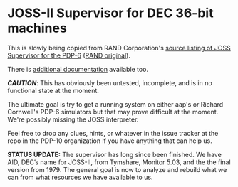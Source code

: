 # JOSS-II Supervisor for DEC 36-bit machines

This is slowly being copied from RAND Corporation's [source listing of JOSS Supervisor for the PDP-6](https://pdp-6.github.io/JOSS-II/docs/RM-5437-PR_JOSS_Assembly_Listing_of_the_Supervisor.pdf) ([RAND original](https://www.rand.org/pubs/research_memoranda/RM5437.html)).

There is [additional documentation](https://pdp-6.github.io/JOSS-II/docs/) available too.

***CAUTION***: This has obviously been untested, incomplete, and is in no functional state at the moment.

The ultimate goal is try to get a running system on either aap's or Richard Cornwell's PDP-6 simulators but that may prove difficult at the moment.  We're possibly missing the JOSS interpreter.

Feel free to drop any clues, hints, or whatever in the issue tracker at the repo in the PDP-10 organization if you have anything that can help us.

**STATUS UPDATE:**  The supervisor has long since been finished.  We have AID, DEC’s name for JOSS-II, from Tymshare, Monitor 5.03, and the the final version from 1979.    The general goal is now to analyze and rebuild what we can from what resources we have available to us.

